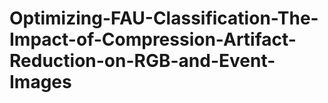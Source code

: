 # Optimizing-FAU-Classification-The-Impact-of-Compression-Artifact-Reduction-on-RGB-and-Event-Images